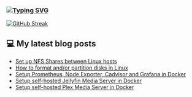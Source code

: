 ### [![Typing SVG](https://readme-typing-svg.herokuapp.com/?lines=Hello+World.+👋)](https://git.io/typing-svg)

[![GitHub Streak](https://github-readme-streak-stats.herokuapp.com/?user=fullmetalbrackets&background=08083a&dates=b3e4ff&currStreakNum=fe10bf&sideNums=fe10bf&stroke=fe10bf&ring=ff8f1f&sideLabels=ff8f1f&fire=fcf645&currStreakLabel=fe10bf&hide_border=true)](https://git.io/streak-stats)

## 💻 My latest blog posts
<!-- BLOG-POST-LIST:START -->
- [Set up NFS Shares between Linux hosts](https://arieldiaz.codes/blog/setup-nfs-shares-linux/)
- [How to format and/or partition disks in Linux](https://arieldiaz.codes/blog/how-to-format-partiton-linux/)
- [Setup Prometheus, Node Exporter, Cadvisor and Grafana in Docker](https://arieldiaz.codes/blog/setup-prometheus-cadvisor-grafana/)
- [Setup self-hosted Jellyfin Media Server in Docker](https://arieldiaz.codes/blog/setting-up-jellyfin-in-docker/)
- [Setup self-hosted Plex Media Server in Docker](https://arieldiaz.codes/blog/setting-up-plex-in-docker/)
<!-- BLOG-POST-LIST:END -->
